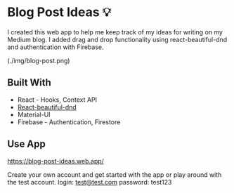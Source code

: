 # Blog Post Ideas :bulb:
I created this web app to help me keep track of my ideas for writing on my Medium blog. I added drag and drop functionality using react-beautiful-dnd and authentication with Firebase.

(./img/blog-post.png)

## Built With
- React - Hooks, Context API
- [React-beautiful-dnd](https://www.npmjs.com/package/react-beautiful-dnd)
- Material-UI
- Firebase - Authentication, Firestore

## Use App
https://blog-post-ideas.web.app/

Create your own account and get started with the app or play around with the test account.
login: test@test.com 
password: test123
